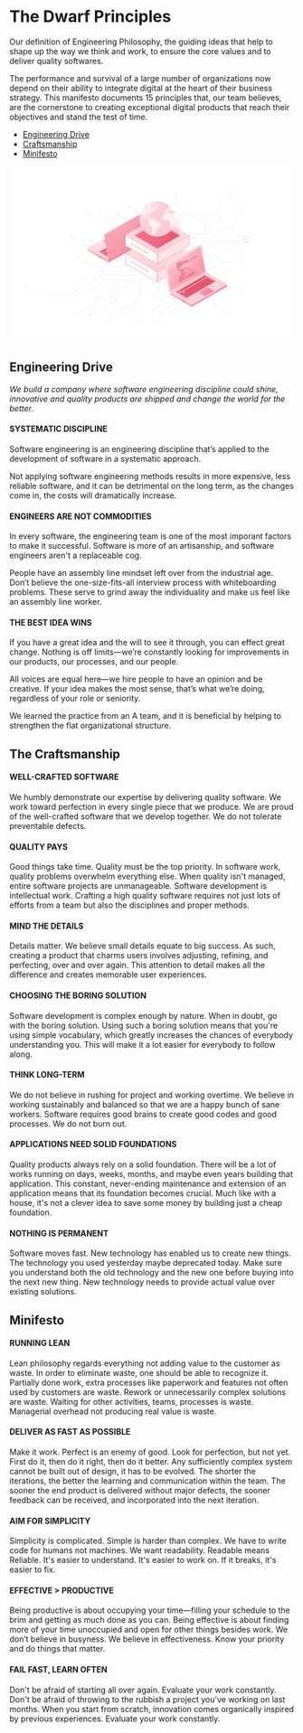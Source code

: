 # The Dwarf Principles
Our definition of Engineering Philosophy, the guiding ideas that help to shape up the way we think and work, to ensure the core values and to deliver quality softwares.

The performance and survival of a large number of organizations now depend on their ability to integrate digital at the heart of their business strategy. This manifesto documents 15 principles that, our team believes, are the cornerstone to creating exceptional digital products that reach their objectives and stand the test of time.

- [Engineering Drive](#engineering-drive)
- [Craftsmanship](#the-craftsmanship)
- [Minifesto](#minifesto)

![](assets/readme_software.webp)

## Engineering Drive
*We build a company where software engineering discipline could shine, innovative and quality products are shipped and change the world for the better.*

#### SYSTEMATIC DISCIPLINE
Software engineering is an engineering discipline that’s applied to the development of software in a systematic approach.

Not applying software engineering methods results in more expensive, less reliable software, and it can be detrimental on the long term, as the changes come in, the costs will dramatically increase.

#### ENGINEERS ARE NOT COMMODITIES
In every software, the engineering team is one of the most imporant factors to make it successful. Software is more of an artisanship, and software engineers aren't a replaceable cog.

People have an assembly line mindset left over from the industrial age. Don’t believe the one-size-fits-all interview process with whiteboarding problems. These serve to grind away the individuality and make us feel like an assembly line worker.

#### THE BEST IDEA WINS
If you have a great idea and the will to see it through, you can effect great change. Nothing is off limits—we’re constantly looking for improvements in our products, our processes, and our people.

All voices are equal here—we hire people to have an opinion and be creative. If your idea makes the most sense, that’s what we’re doing, regardless of your role or seniority.

We learned the practice from an A team, and it is beneficial by helping to strengthen the flat organizational structure.

## The Craftsmanship
#### WELL-CRAFTED SOFTWARE
We humbly demonstrate our expertise by delivering quality software. We work toward perfection in every single piece that we produce. We are proud of the well-crafted software that we develop together. We do not tolerate preventable defects.

#### QUALITY PAYS
Good things take time. Quality must be the top priority. In software work, quality problems overwhelm everything else. When quality isn't managed, entire software projects are unmanageable. Software development is intellectual work. Crafting a high quality software requires not just lots of efforts from a team but also the disciplines and proper methods.

#### MIND THE DETAILS
Details matter. We believe small details equate to big success. As such, creating a product that charms users involves adjusting, refining, and perfecting, over and over again. This attention to detail makes all the difference and creates memorable user experiences.

#### CHOOSING THE BORING SOLUTION
Software development is complex enough by nature. When in doubt, go with the boring solution. Using such a boring solution means that you're using simple vocabulary, which greatly increases the chances of everybody understanding you. This will make it a lot easier for everybody to follow along.

#### THINK LONG-TERM
We do not believe in rushing for project and working overtime. We believe in working sustainably and balanced so that we are a happy bunch of sane workers. Software requires good brains to create good codes and good processes. We do not burn out.

#### APPLICATIONS NEED SOLID FOUNDATIONS
Quality products always rely on a solid foundation. There will be a lot of works running on days, weeks, months, and maybe even years building that application. This constant, never-ending maintenance and extension of an application means that its foundation becomes crucial. Much like with a house, it's not a clever idea to save some money by building just a cheap foundation.

#### NOTHING IS PERMANENT
Software moves fast. New technology has enabled us to create new things. The technology you used yesterday maybe deprecated today. Make sure you understand both the old technology and the new one before buying into the next new thing. New technology needs to provide actual value over existing solutions.

## Minifesto
#### RUNNING LEAN
Lean philosophy regards everything not adding value to the customer as waste. In order to eliminate waste, one should be able to recognize it. Partially done work, extra processes like paperwork and features not often used by customers are waste. Rework or unnecessarily complex solutions are waste. Waiting for other activities, teams, processes is waste. Managerial overhead not producing real value is waste.

#### DELIVER AS FAST AS POSSIBLE
Make it work. Perfect is an enemy of good. Look for perfection, but not yet. First do it, then do it right, then do it better. Any sufficiently complex system cannot be built out of design, it has to be evolved. The shorter the iterations, the better the learning and communication within the team. The sooner the end product is delivered without major defects, the sooner feedback can be received, and incorporated into the next iteration.

#### AIM FOR SIMPLICITY
Simplicity is complicated. Simple is harder than complex. We have to write code for humans not machines. We want readability. Readable means Reliable. It's easier to understand. It's easier to work on. If it breaks, it's easier to fix.

#### EFFECTIVE > PRODUCTIVE
Being productive is about occupying your time—filling your schedule to the brim and getting as much done as you can. Being effective is about finding more of your time unoccupied and open for other things besides work. We don’t believe in busyness. We believe in effectiveness. Know your priority and do things that matter.

#### FAIL FAST, LEARN OFTEN
Don't be afraid of starting all over again. Evaluate your work constantly. Don't be afraid of throwing to the rubbish a project you've working on last months. When you start from scratch, innovation comes organically inspired by previous experiences. Evaluate your work constantly.

